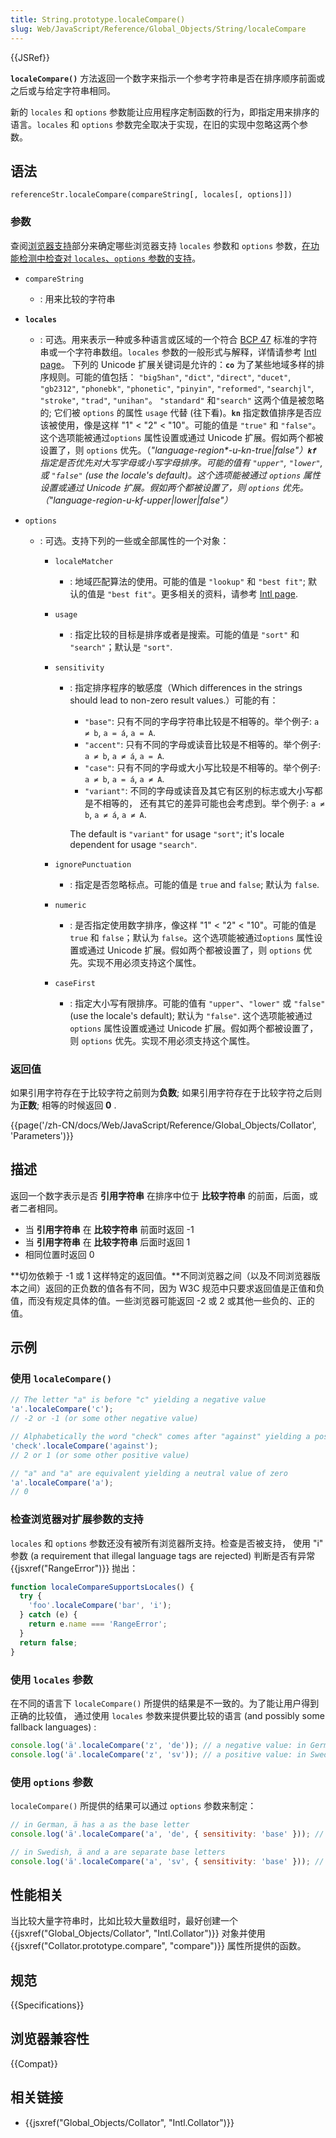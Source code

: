 ```yaml
---
title: String.prototype.localeCompare()
slug: Web/JavaScript/Reference/Global_Objects/String/localeCompare
---
```

{{JSRef}}

**`localeCompare()`** 方法返回一个数字来指示一个参考字符串是否在排序顺序前面或之后或与给定字符串相同。

新的 `locales` 和 `options` 参数能让应用程序定制函数的行为，即指定用来排序的语言。`locales` 和 `options` 参数完全取决于实现，在旧的实现中忽略这两个参数。

## 语法

```plain
referenceStr.localeCompare(compareString[, locales[, options]])
```

### 参数

查阅[浏览器支持](#浏览器支持)部分来确定哪些浏览器支持 `locales` 参数和 `options` 参数，[在功能检测中检查对 `locales`、`options` 参数的支持](检查浏览器对扩展参数的支持)。

- `compareString`
  - : 用来比较的字符串
- **`locales`**
  - : 可选。用来表示一种或多种语言或区域的一个符合 [BCP 47](https://tools.ietf.org/html/rfc5646) 标准的字符串或一个字符串数组。`locales` 参数的一般形式与解释，详情请参考 [Intl page](https://developer.mozilla.org/en-US/docs/Web/JavaScript/Reference/Global_Objects/Intl#Locale_identification_and_negotiation)。 下列的 Unicode 扩展关键词是允许的：**`co`** 为了某些地域多样的排序规则。可能的值包括： `"big5han"`, `"dict"`, `"direct"`, `"ducet"`, `"gb2312"`, `"phonebk"`, `"phonetic"`, `"pinyin"`, `"reformed"`, `"searchjl"`, `"stroke"`, `"trad"`, `"unihan"`。 `"standard"` 和`"search"` 这两个值是被忽略的; 它们被 `options` 的属性 `usage` 代替 (往下看)。**`kn`** 指定数值排序是否应该被使用，像是这样 "1" < "2" < "10"。可能的值是 `"true"` 和 `"false"`。这个选项能被通过`options` 属性设置或通过 Unicode 扩展。假如两个都被设置了，则 `options` 优先。（*"*language*-*region\*-u-kn-true|false"）**`kf`** 指定是否优先对大写字母或小写字母排序。可能的值有 `"upper"`, `"lower"`, 或 `"false"` (use the locale's default)。这个选项能被通过 `options` 属性设置或通过 Unicode 扩展。假如两个都被设置了，则 `options` 优先。*（"*language*-*region*-u-kf-upper|lower|false"）*
- `options`

  - : 可选。支持下列的一些或全部属性的一个对象：

    - `localeMatcher`
      - : 地域匹配算法的使用。可能的值是 `"lookup"` 和 `"best fit"`; 默认的值是 `"best fit"`。更多相关的资料，请参考 [Intl page](https://developer.mozilla.org/en-US/docs/Web/JavaScript/Reference/Global_Objects/Intl#Locale_negotiation).
    - `usage`
      - : 指定比较的目标是排序或者是搜索。可能的值是 `"sort"` 和 `"search"`；默认是 `"sort"`.
    - `sensitivity`

      - : 指定排序程序的敏感度（Which differences in the strings should lead to non-zero result values.）可能的有：

        - `"base"`: 只有不同的字母字符串比较是不相等的。举个例子: `a ≠ b`, `a = á`, `a = A`.
        - `"accent"`: 只有不同的字母或读音比较是不相等的。举个例子: `a ≠ b`, `a ≠ á`, `a = A`.
        - `"case"`: 只有不同的字母或大小写比较是不相等的。举个例子: `a ≠ b`, `a = á`, `a ≠ A`.
        - `"variant"`: 不同的字母或读音及其它有区别的标志或大小写都是不相等的， 还有其它的差异可能也会考虑到。举个例子: `a ≠ b`, `a ≠ á`, `a ≠ A`.

        The default is `"variant"` for usage `"sort"`; it's locale dependent for usage `"search"`.

    - `ignorePunctuation`
      - : 指定是否忽略标点。可能的值是 `true` and `false`; 默认为 `false`.
    - `numeric`
      - : 是否指定使用数字排序，像这样 "1" < "2" < "10"。可能的值是 `true` 和 `false`；默认为 `false`。这个选项能被通过`options` 属性设置或通过 Unicode 扩展。假如两个都被设置了，则 `options` 优先。实现不用必须支持这个属性。
    - `caseFirst`
      - : 指定大小写有限排序。可能的值有 `"upper"`、`"lower"` 或 `"false"` (use the locale's default); 默认为 `"false"`. 这个选项能被通过 `options` 属性设置或通过 Unicode 扩展。假如两个都被设置了，则 `options` 优先。实现不用必须支持这个属性。

### **返回值**

如果引用字符存在于比较字符之前则为**负数**; 如果引用字符存在于比较字符之后则为**正数**; 相等的时候返回 **0** .

{{page('/zh-CN/docs/Web/JavaScript/Reference/Global_Objects/Collator', 'Parameters')}}

## 描述

返回一个数字表示是否 **引用字符串** 在排序中位于 **比较字符串** 的前面，后面，或者二者相同。

- 当 **引用字符串** 在 **比较字符串** 前面时返回 -1
- 当 **引用字符串** 在 **比较字符串** 后面时返回 1
- 相同位置时返回 0

**切勿依赖于 -1 或 1 这样特定的返回值。**不同浏览器之间（以及不同浏览器版本之间）返回的正负数的值各有不同，因为 W3C 规范中只要求返回值是正值和负值，而没有规定具体的值。一些浏览器可能返回 -2 或 2 或其他一些负的、正的值。

## 示例

### 使用 `localeCompare()`

```js
// The letter "a" is before "c" yielding a negative value
'a'.localeCompare('c');
// -2 or -1 (or some other negative value)

// Alphabetically the word "check" comes after "against" yielding a positive value
'check'.localeCompare('against');
// 2 or 1 (or some other positive value)

// "a" and "a" are equivalent yielding a neutral value of zero
'a'.localeCompare('a');
// 0
```

### 检查浏览器对扩展参数的支持

`locales` 和 `options` 参数还没有被所有浏览器所支持。检查是否被支持， 使用 "i" 参数 (a requirement that illegal language tags are rejected) 判断是否有异常 {{jsxref("RangeError")}} 抛出：

```js
function localeCompareSupportsLocales() {
  try {
    'foo'.localeCompare​('bar', 'i');
  } catch (e) {
    return e​.name === 'RangeError';
  }
  return false;
}
```

### 使用 `locales` 参数

在不同的语言下 `localeCompare()` 所提供的结果是不一致的。为了能让用户得到正确的比较值， 通过使用 `locales` 参数来提供要比较的语言 (and possibly some fallback languages) :

```js
console.log('ä'.localeCompare('z', 'de')); // a negative value: in German, ä sorts with a
console.log('ä'.localeCompare('z', 'sv')); // a positive value: in Swedish, ä sorts after z
```

### 使用 `options` 参数

`localeCompare()` 所提供的结果可以通过 `options` 参数来制定：

```js
// in German, ä has a as the base letter
console.log('ä'.localeCompare('a', 'de', { sensitivity: 'base' })); // 0

// in Swedish, ä and a are separate base letters
console.log('ä'.localeCompare('a', 'sv', { sensitivity: 'base' })); // a positive value
```

## 性能相关

当比较大量字符串时，比如比较大量数组时，最好创建一个 {{jsxref("Global_Objects/Collator", "Intl.Collator")}} 对象并使用 {{jsxref("Collator.prototype.compare", "compare")}} 属性所提供的函数。

## 规范

{{Specifications}}

## 浏览器兼容性

{{Compat}}

## 相关链接

- {{jsxref("Global_Objects/Collator", "Intl.Collator")}}
